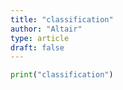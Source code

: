 ```yaml
---
title: "classification"
author: "Altair"
type: article
draft: false
--- 
```


```python
print("classification")
```
